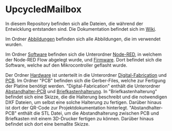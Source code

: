 # UpcycledMailbox
In diesem Repository befinden sich alle Dateien, die während der Entwicklung entstanden sind. Die Dokumentation befindet sich im [Wiki](https://github.com/esdkrwl/UpcycledMailbox/wiki).

Im Ordner [Abbildungen](https://github.com/esdkrwl/UpcycledMailbox/tree/master/Abbildungen) befinden sich alle Abbildungen, die im  verwendet wurden.

Im Ordner [Software](https://github.com/esdkrwl/UpcycledMailbox/tree/master/Software) befinden sich die Unterordner [Node-RED](https://github.com/esdkrwl/UpcycledMailbox/tree/master/Software/Node-RED), in welchem der Node-RED Flow abgelegt wurde, und [Firmware](https://github.com/esdkrwl/UpcycledMailbox/tree/master/Software/Firmware). Dort befindet sich die Software, welche auf den Mikrocontroller geflasht wurde.

Der Ordner [Hardware](https://github.com/esdkrwl/UpcycledMailbox/tree/master/Hardware) ist unterteilt in die Unterordner [Digital-Fabrication](https://github.com/esdkrwl/UpcycledMailbox/tree/master/Hardware/Digital-Fabrication) und [PCB](https://github.com/esdkrwl/UpcycledMailbox/tree/master/Hardware/PCB). Im Ordner "PCB" befinden sich die Gerber-Files, welche zur Fertigung der Platine benötigt werden. 
"Digital-Fabrication" enthält die Unterordner [Abstandhalter-PCB](https://github.com/esdkrwl/UpcycledMailbox/tree/master/Hardware/Digital-Fabrication/Abstandhalter-PCB) und [Briefkastenhalterung](https://github.com/esdkrwl/UpcycledMailbox/tree/master/Hardware/Digital-Fabrication/Briefkastenhalterung). In "Briefkastenhalterung" befindet sich eine Skizze, die die Halterung beschreibt und die notwendigen DXF Dateien, um selbst eine solche Halterung zu fertigen. Darüber hinaus ist dort der QR-Code zur Projektdokumentation hinterlegt. "Abstandhalter-PCB" enthält die STL Datei, um die Abstandhalterung zwischen PCB und Briefkasten mit einem 3D-Drucker fertigen zu können. Darüber hinaus befindet sich dort eine bemaßte Skizze.
